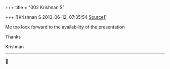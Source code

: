+++
title = "002 Krishnan S"

+++
[[Krishnan S	2013-06-12, 07:35:54 [Source](https://groups.google.com/g/samskrita/c/Sy8F-crZjB4)]]



Me too look forward to the availability of the presentation

  

Thanks

  

Krishnan

--------------



